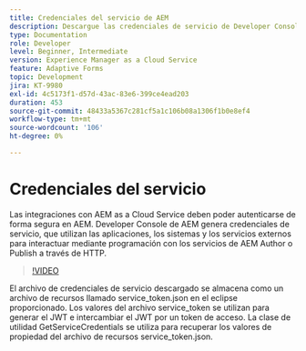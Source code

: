 ```yaml
---
title: Credenciales del servicio de AEM
description: Descargue las credenciales de servicio de Developer Console de AEM.
type: Documentation
role: Developer
level: Beginner, Intermediate
version: Experience Manager as a Cloud Service
feature: Adaptive Forms
topic: Development
jira: KT-9980
exl-id: 4c5173f1-d57d-43ac-83e6-399ce4ead203
duration: 453
source-git-commit: 48433a5367c281cf5a1c106b08a1306f1b0e8ef4
workflow-type: tm+mt
source-wordcount: '106'
ht-degree: 0%

---
```


# Credenciales del servicio

Las integraciones con AEM as a Cloud Service deben poder autenticarse de forma segura en AEM. Developer Console de AEM genera credenciales de servicio, que utilizan las aplicaciones, los sistemas y los servicios externos para interactuar mediante programación con los servicios de AEM Author o Publish a través de HTTP.

>[!VIDEO](https://video.tv.adobe.com/v/330519?quality=12&learn=on)

El archivo de credenciales de servicio descargado se almacena como un archivo de recursos llamado service_token.json en el eclipse proporcionado. Los valores del archivo service_token se utilizan para generar el JWT e intercambiar el JWT por un token de acceso. La clase de utilidad GetServiceCredentials se utiliza para recuperar los valores de propiedad del archivo de recursos service_token.json.
